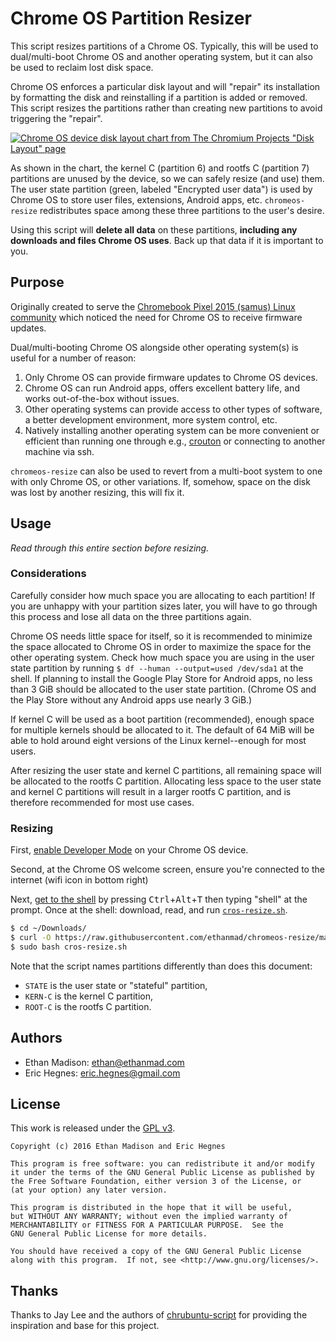 # Chrome OS Partition Resizer

This script resizes partitions of a Chrome OS.
Typically, this will be used to dual/multi-boot Chrome OS and another operating system, but it can also be used to reclaim lost disk space.

Chrome OS enforces a particular disk layout and will "repair" its installation by formatting the disk and reinstalling if a partition is added or removed.
This script resizes the partitions rather than creating new partitions to avoid triggering the "repair".

[![Chrome OS device disk layout chart from The Chromium Projects "Disk Layout" page](https://www.chromium.org/_/rsrc/1284148304249/chromium-os/chromiumos-design-docs/disk-format/layout.png "Chrome OS device disk layout from The Chromium Projects \"Disk Layout\" page. The green partiton labeled \"Encrypted user data\" is where Chrome OS stores user data. The grey partitions labeled \"Unused Kernel C\" and \"Unused Rootfs C\" are ideal places to put another operating system. Click to learn more.")](https://www.chromium.org/chromium-os/chromiumos-design-docs/disk-format)

As shown in the chart, the kernel C (partition 6) and rootfs C (partition 7) partitions are unused by the device, so we can safely resize (and use) them.
The user state partition (green, labeled "Encrypted user data") is used by Chrome OS to store user files, extensions, Android apps, etc.
`chromeos-resize` redistributes space among these three partitions to the user's desire.


Using this script will **delete all data** on these partitions, **including any downloads and files Chrome OS uses**.
Back up that data if it is important to you.

## Purpose

Originally created to serve the [Chromebook Pixel 2015 (samus) Linux community](https://github.com/raphael/linux-samus) which noticed the need for Chrome OS to receive firmware updates.

Dual/multi-booting Chrome OS alongside other operating system(s) is useful for a number of reason:

1) Only Chrome OS can provide firmware updates to Chrome OS devices.
2) Chrome OS can run Android apps, offers excellent battery life, and works out-of-the-box without issues.
3) Other operating systems can provide access to other types of software, a better development environment, more system control, etc.
4) Natively installing another operating system can be more convenient or efficient than running one through e.g., [crouton](https://github.com/dnschneid/crouton) or connecting to another machine via ssh.

`chromeos-resize` can also be used to revert from a multi-boot system to one with only Chrome OS, or other variations.
If, somehow, space on the disk was lost by another resizing, this will fix it.

## Usage

_Read through this entire section before resizing._

### Considerations
Carefully consider how much space you are allocating to each partition!
If you are unhappy with your partition sizes later, you will have to go through this process and lose all data on the three partitions again.

Chrome OS needs little space for itself, so it is recommended to minimize the space allocated to Chrome OS in order to maximize the space for the other operating system.
Check how much space you are using in the user state partition by running `$ df --human --output=used /dev/sda1` at the shell.
If planning to install the Google Play Store for Android apps, no less than 3 GiB should be allocated to the user state partition.
(Chrome OS and the Play Store without any Android apps use nearly 3 GiB.)

If kernel C will be used as a boot partition (recommended), enough space for multiple kernels should be allocated to it.
The default of 64 MiB will be able to hold around eight versions of the Linux kernel--enough for most users.

After resizing the user state and kernel C partitions, all remaining space will be allocated to the rootfs C partition.
Allocating less space to the user state and kernel C partitions will result in a larger rootfs C partition, and is therefore recommended for most use cases.

### Resizing

First, [enable Developer Mode](https://chromium.googlesource.com/chromiumos/docs/+/master/developer_mode.md#dev-mode) on your Chrome OS device.

Second, at the Chrome OS welcome screen, ensure you're connected to the internet (wifi icon in bottom right)

Next, [get to the shell](https://chromium.googlesource.com/chromiumos/docs/+/master/developer_mode.md#crosh) by pressing <kbd>Ctrl</kbd>+<kbd>Alt</kbd>+<kbd>T</kbd> then typing "shell" at the prompt.
Once at the shell: download, read, and run [`cros-resize.sh`](https://github.com/ethanmad/chromeos-resize/blob/master/cros-resize.sh).

```bash
$ cd ~/Downloads/
$ curl -O https://raw.githubusercontent.com/ethanmad/chromeos-resize/master/cros-resize.sh
$ sudo bash cros-resize.sh
```

Note that the script names partitions differently than does this document:

- `STATE` is the user state or "stateful" partition,
- `KERN-C` is the kernel C partition,
- `ROOT-C` is the rootfs C partition.

## Authors

- Ethan Madison: <ethan@ethanmad.com>
- Eric Hegnes:   <eric.hegnes@gmail.com>


## License

This work is released under the [GPL v3](http://www.gnu.org/licenses/gpl-3.0.html).

    Copyright (c) 2016 Ethan Madison and Eric Hegnes

    This program is free software: you can redistribute it and/or modify
    it under the terms of the GNU General Public License as published by
    the Free Software Foundation, either version 3 of the License, or
    (at your option) any later version.

    This program is distributed in the hope that it will be useful,
    but WITHOUT ANY WARRANTY; without even the implied warranty of
    MERCHANTABILITY or FITNESS FOR A PARTICULAR PURPOSE.  See the
    GNU General Public License for more details.

    You should have received a copy of the GNU General Public License
    along with this program.  If not, see <http://www.gnu.org/licenses/>.


## Thanks

Thanks to Jay Lee and the authors of [chrubuntu-script](https://github.com/jay0lee/chrubuntu-script) for providing the inspiration and base for this project.
